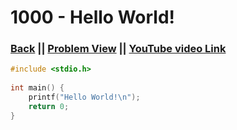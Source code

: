 # 1000 - Hello World!

### [Back](./..) || [Problem View](https://judge.beecrowd.com/en/problems/view/1000) || [YouTube video Link](https://youtu.be/c0D1-RBxcX0?si=uAKUqH7GFM9ULuL8) 

```c
#include <stdio.h>
 
int main() {
    printf("Hello World!\n");
    return 0;
}
```
